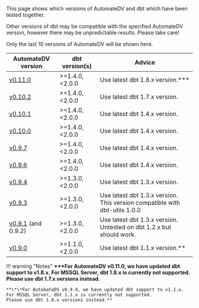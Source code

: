 This page shows which versions of AutomateDV and dbt which have been tested together. 

Other versions of dbt may be compatible with the specified AutomateDV version, however there may be unpredictable results. Please take care!

Only the last 10 versions of AutomateDV will be shown here. 

| AutomateDV version                                                           | dbt version(s)  | Advice                                                                     | 
|------------------------------------------------------------------------------|-----------------|----------------------------------------------------------------------------|
| [v0.11.0](https://hub.getdbt.com/Datavault-UK/automate_dv/0.11.0/)           | >=1.4.0, <2.0.0 | Use latest dbt 1.8.x version.***                                           |
| [v0.10.2](https://hub.getdbt.com/Datavault-UK/automate_dv/0.10.2/)           | >=1.4.0, <2.0.0 | Use latest dbt 1.7.x version.                                              |
| [v0.10.1](https://hub.getdbt.com/Datavault-UK/automate_dv/0.10.1/)           | >=1.4.0, <2.0.0 | Use latest dbt 1.4.x version.                                              |
| [v0.10.0](https://hub.getdbt.com/Datavault-UK/automate_dv/0.10.0/)           | >=1.4.0, <2.0.0 | Use latest dbt 1.4.x version.                                              |
| [v0.9.7](https://hub.getdbt.com/Datavault-UK/automate_dv/0.9.7/)             | >=1.4.0, <2.0.0 | Use latest dbt 1.4.x version.                                              |
| [v0.9.6](https://hub.getdbt.com/Datavault-UK/automate_dv/0.9.6/)             | >=1.4.0, <2.0.0 | Use latest dbt 1.4.x version.                                              |
| [v0.9.4](https://hub.getdbt.com/Datavault-UK/automate_dv/0.9.4/)             | >=1.3.0, <2.0.0 | Use latest dbt 1.3.x version.                                              |
| [v0.9.3](https://hub.getdbt.com/Datavault-UK/automate_dv/0.9.3/)             | >=1.3.0, <2.0.0 | Use latest dbt 1.3.x version. This version compatible with dbt-utils 1.0.0 |
| [v0.9.1](https://hub.getdbt.com/Datavault-UK/automate_dv/0.9.1/) (and 0.9.2) | >=1.3.0, <2.0.0 | Use latest dbt 1.3.x version. Untested on dbt 1.2.x but should work.       |
| [v0.9.0](https://hub.getdbt.com/Datavault-UK/automate_dv/0.9.0/)             | >=1.1.0, <2.0.0 | Use latest dbt 1.1.x version.**                                            |

!!! warning "Notes"
    **\*\*\*For AutomateDV v0.11.0, we have updated dbt support to v1.8.x. For MSSQL Server, dbt 1.8.x is currently not supported.
    Please use dbt 1.7.x versions instead.**

    **\*\*For AutomateDV v0.9.9, we have updated dbt support to v1.1.x. For MSSQL Server, dbt 1.1.x is currently not supported.
    Please use dbt 1.0.x versions instead.**

